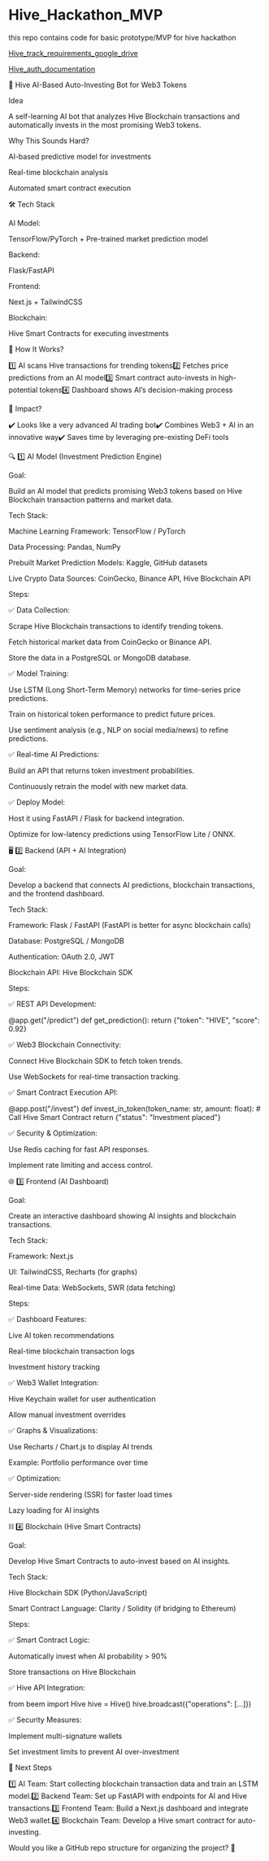 # Hive_Hackathon_MVP
this repo contains  code for basic prototype/MVP for hive hackathon

[Hive_track_requirements_google_drive](https://drive.google.com/file/d/16jqJHlONuIHzg9o5fkA4x5TV1-h1tulK/view?usp=drive_link)

[Hive_auth_documentation](https://docs.hiveauth.com/)

🚀 Hive AI-Based Auto-Investing Bot for Web3 Tokens

Idea

A self-learning AI bot that analyzes Hive Blockchain transactions and automatically invests in the most promising Web3 tokens.

Why This Sounds Hard?

AI-based predictive model for investments

Real-time blockchain analysis

Automated smart contract execution

🛠 Tech Stack

AI Model:

TensorFlow/PyTorch + Pre-trained market prediction model

Backend:

Flask/FastAPI

Frontend:

Next.js + TailwindCSS

Blockchain:

Hive Smart Contracts for executing investments

🎯 How It Works?

1️⃣ AI scans Hive transactions for trending tokens2️⃣ Fetches price predictions from an AI model3️⃣ Smart contract auto-invests in high-potential tokens4️⃣ Dashboard shows AI’s decision-making process

🚀 Impact?

✔️ Looks like a very advanced AI trading bot✔️ Combines Web3 + AI in an innovative way✔️ Saves time by leveraging pre-existing DeFi tools

🔍 1️⃣ AI Model (Investment Prediction Engine)

Goal:

Build an AI model that predicts promising Web3 tokens based on Hive Blockchain transaction patterns and market data.

Tech Stack:

Machine Learning Framework: TensorFlow / PyTorch

Data Processing: Pandas, NumPy

Prebuilt Market Prediction Models: Kaggle, GitHub datasets

Live Crypto Data Sources: CoinGecko, Binance API, Hive Blockchain API

Steps:

✅ Data Collection:

Scrape Hive Blockchain transactions to identify trending tokens.

Fetch historical market data from CoinGecko or Binance API.

Store the data in a PostgreSQL or MongoDB database.

✅ Model Training:

Use LSTM (Long Short-Term Memory) networks for time-series price predictions.

Train on historical token performance to predict future prices.

Use sentiment analysis (e.g., NLP on social media/news) to refine predictions.

✅ Real-time AI Predictions:

Build an API that returns token investment probabilities.

Continuously retrain the model with new market data.

✅ Deploy Model:

Host it using FastAPI / Flask for backend integration.

Optimize for low-latency predictions using TensorFlow Lite / ONNX.

🖥 2️⃣ Backend (API + AI Integration)

Goal:

Develop a backend that connects AI predictions, blockchain transactions, and the frontend dashboard.

Tech Stack:

Framework: Flask / FastAPI (FastAPI is better for async blockchain calls)

Database: PostgreSQL / MongoDB

Authentication: OAuth 2.0, JWT

Blockchain API: Hive Blockchain SDK

Steps:

✅ REST API Development:

@app.get("/predict")
def get_prediction():
    return {"token": "HIVE", "score": 0.92}

✅ Web3 Blockchain Connectivity:

Connect Hive Blockchain SDK to fetch token trends.

Use WebSockets for real-time transaction tracking.

✅ Smart Contract Execution API:

@app.post("/invest")
def invest_in_token(token_name: str, amount: float):
    # Call Hive Smart Contract
    return {"status": "Investment placed"}

✅ Security & Optimization:

Use Redis caching for fast API responses.

Implement rate limiting and access control.

🌐 3️⃣ Frontend (AI Dashboard)

Goal:

Create an interactive dashboard showing AI insights and blockchain transactions.

Tech Stack:

Framework: Next.js

UI: TailwindCSS, Recharts (for graphs)

Real-time Data: WebSockets, SWR (data fetching)

Steps:

✅ Dashboard Features:

Live AI token recommendations

Real-time blockchain transaction logs

Investment history tracking

✅ Web3 Wallet Integration:

Hive Keychain wallet for user authentication

Allow manual investment overrides

✅ Graphs & Visualizations:

Use Recharts / Chart.js to display AI trends

Example: Portfolio performance over time

✅ Optimization:

Server-side rendering (SSR) for faster load times

Lazy loading for AI insights

⛓ 4️⃣ Blockchain (Hive Smart Contracts)

Goal:

Develop Hive Smart Contracts to auto-invest based on AI insights.

Tech Stack:

Hive Blockchain SDK (Python/JavaScript)

Smart Contract Language: Clarity / Solidity (if bridging to Ethereum)

Steps:

✅ Smart Contract Logic:

Automatically invest when AI probability > 90%

Store transactions on Hive Blockchain

✅ Hive API Integration:

from beem import Hive
hive = Hive()
hive.broadcast({"operations": [...]})

✅ Security Measures:

Implement multi-signature wallets

Set investment limits to prevent AI over-investment

🚀 Next Steps

1️⃣ AI Team: Start collecting blockchain transaction data and train an LSTM model.2️⃣ Backend Team: Set up FastAPI with endpoints for AI and Hive transactions.3️⃣ Frontend Team: Build a Next.js dashboard and integrate Web3 wallet.4️⃣ Blockchain Team: Develop a Hive smart contract for auto-investing.

Would you like a GitHub repo structure for organizing the project? 🚀
